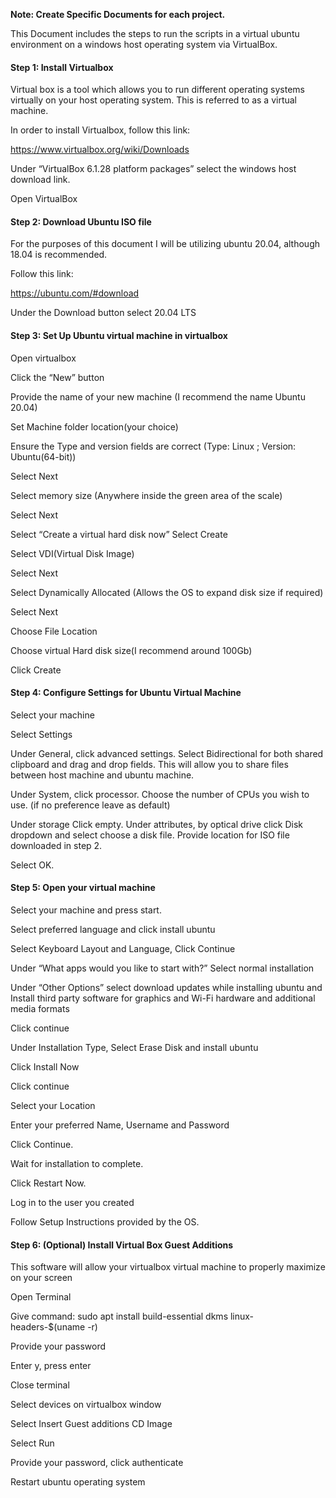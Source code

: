 **Note: Create Specific Documents for each project.**

This Document includes the steps to run the scripts in a virtual ubuntu environment on a windows host operating system via VirtualBox.


#### Step 1: Install Virtualbox

Virtual box is a tool which allows you to run different operating systems virtually on your host operating system. This is referred to as a virtual machine.
	
In order to install Virtualbox, follow this link:

https://www.virtualbox.org/wiki/Downloads

Under “VirtualBox 6.1.28 platform packages” select the windows host download link.

Open VirtualBox

#### Step 2: Download Ubuntu ISO file

For the purposes of this document I will be utilizing ubuntu 20.04, although  18.04 is recommended. 

Follow this link:

https://ubuntu.com/#download

Under the Download button select 20.04 LTS

#### Step 3: Set Up Ubuntu virtual machine in virtualbox

Open virtualbox

Click the “New” button

Provide the name of your new machine (I recommend the name Ubuntu 20.04)

Set Machine folder location(your choice)

Ensure the Type and version fields are correct (Type: Linux ; Version: Ubuntu(64-bit))

Select Next

Select memory size (Anywhere inside the green area of the scale)

Select Next

Select “Create a virtual hard disk now”
Select Create

Select VDI(Virtual Disk Image)

Select Next

Select Dynamically Allocated (Allows the OS to expand disk size if required)

Select Next

Choose File Location

Choose virtual Hard disk size(I recommend around 100Gb)

Click Create

#### Step 4: Configure Settings for Ubuntu Virtual Machine

Select your machine

Select Settings

Under General, click advanced settings. Select Bidirectional for both shared clipboard and drag and drop fields. This will allow you to share files between host machine and ubuntu machine.

Under System, click processor. Choose the number of CPUs you wish to use. (if no preference leave as default)

Under storage Click empty. Under attributes, by optical drive click Disk dropdown and select choose a disk file. Provide location for ISO file downloaded in step 2.

Select OK.

#### Step 5: Open your virtual machine

Select your machine and press start.

Select preferred language and click install ubuntu

Select Keyboard Layout and Language, Click Continue

Under “What apps would you like to start with?” Select normal installation

Under “Other Options” select download updates while installing ubuntu and Install third party software for graphics and Wi-Fi hardware and additional media formats

Click continue

Under Installation Type, Select Erase Disk and install ubuntu

Click Install Now

Click continue

Select your Location

Enter your preferred Name, Username and Password

Click Continue.

Wait for installation to complete.

Click Restart Now.

Log in to the user you created

Follow Setup Instructions provided by the OS.  

#### Step 6: (Optional) Install Virtual Box Guest Additions

This software will allow your virtualbox virtual machine to properly maximize on your screen

Open Terminal

Give command: sudo apt install build-essential dkms linux-headers-$(uname -r)

Provide your password

Enter y, press enter

Close terminal

Select devices on virtualbox window

Select Insert Guest additions CD Image

Select Run

Provide your password, click authenticate

Restart ubuntu operating system


